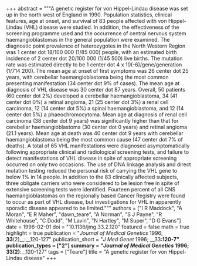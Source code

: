 +++
abstract = """A genetic register for von Hippel-Lindau disease was set up in the north west of England in 1990. Population statistics, clinical features, age at onset, and survival of 83 people affected with von Hippel-Lindau (VHL) disease were studied. In addition, the effectiveness of the screening programme used and the occurrence of central nervous system haemangioblastomas in the general population were examined. The diagnostic point prevalence of heterozygotes in the North Western Region was 1 center dot 18/100 000 (1/85 000) people, with an estimated birth incidence of 2 center dot 20/100 000 (1/45 500) live births. The mutation rate was estimated directly to be 1 center dot 4 x 10(-6)/gene/generation (1/714 200). The mean age at onset of first symptoms was 26 center dot 25 years, with cerebellar haemangioblastoma being the most common presenting manifestation (34 center dot 9% of cases). The mean age at diagnosis of VHL disease was 30 center dot 87 years. Overall, 50 patients (60 center dot 2%) developed a cerebellar haemangioblastoma, 34 (41 center dot 0%) a retinal angioma, 21 (25 center dot 3%) a renal cell carcinoma, 12 (14 center dot 5%) a spinal haemangioblastoma, and 12 (14 center dot 5%) a phaeochromocytoma. Mean age at diagnosis of renal cell carcinoma (38 center dot 9 years) was significantly higher than that for cerebellar haemangioblastoma (30 center dot 0 years) and retinal angioma (21.1 years). Mean age at death was 40 center dot 9 years with cerebellar haemangioblastoma being the most common cause (47 center dot 7% of deaths). A total of 65 VHL manifestations were diagnosed asymptomatically following appropriate clinical and radiological screening tests, and failure to detect manifestations of VHL disease in spite of appropriate screening occurred on only two occasions. The use of DNA linkage analysis and direct mutation testing reduced the personal risk of carrying the VHL gene to below 1% in 14 people. In addition to the 83 clinically affected subjects, three obligate carriers who were considered to be lesion free in spite of extensive screening tests were identified. Fourteen percent of all CNS haemangioblastomas on the regionally based Cancer Registry were found to occur as part of VHL disease, but investigations for VHL in apparently sporadic disease appeared to be limited."""
authors = ["I R Maddock", "A Moran", "E R Maher", "dawn_teare", "A Norman", "S J Payne", "R Whitehouse", "C Dodd", "M Lavin", "N Hartley", "M Super", "D G Evans"]
date = 1996-02-01
doi = "10.1136/jmg.33.2.120"
featured = false
math = true
highlight = true
publication = "*Journal of Medical Genetics* 1996; __33__(2)__:__120-127"
publication_short = "*J Med Genet* 1996; __33:__120-7"
publication_types = ["2"]
summary = "*Journal of Medical Genetics* 1996; __33__(2)__:__120-127"
tags = ["Teare"]
title = "A genetic register for von Hippel-Lindau disease"
+++
